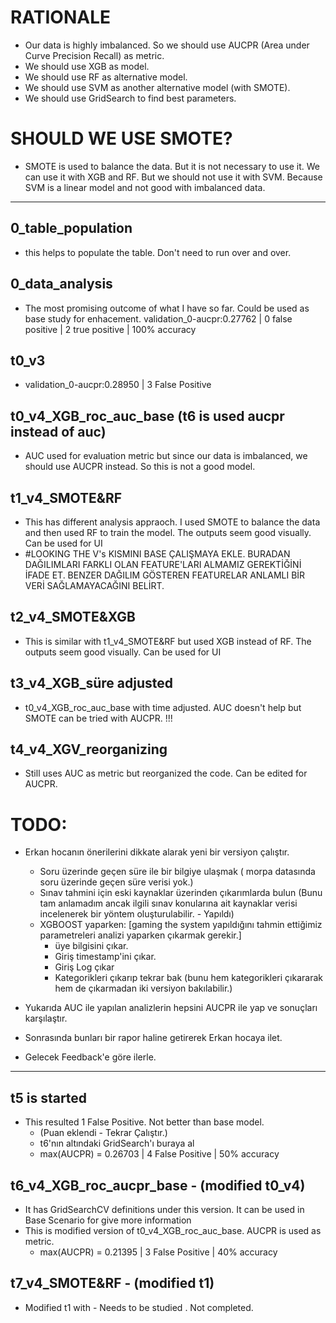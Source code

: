 # RATIONALE

- Our data is highly imbalanced. So we should use AUCPR (Area under Curve Precision Recall) as metric.
- We should use XGB as model.
- We should use RF as alternative model.
- We should use SVM as another alternative model (with SMOTE).
- We should use GridSearch to find best parameters.

# SHOULD WE USE SMOTE?

- SMOTE is used to balance the data. But it is not necessary to use it. We can use it with XGB and RF. But we should not use it with SVM. Because SVM is a linear model and not good with imbalanced data.

---

## 0_table_population

- this helps to populate the table. Don't need to run over and over.

## 0_data_analysis

- The most promising outcome of what I have so far. Could be used as base study for enhacement.
  validation_0-aucpr:0.27762 | 0 false positive | 2 true positive | 100% accuracy

## t0_v3

- validation_0-aucpr:0.28950 | 3 False Positive

## t0_v4_XGB_roc_auc_base (t6 is used aucpr instead of auc)

- AUC used for evaluation metric but since our data is imbalanced, we should use AUCPR instead. So this is not a good model.

## t1_v4_SMOTE&RF

- This has different analysis appraoch. I used SMOTE to balance the data and then used RF to train the model. The outputs seem good visually. Can be used for UI
- #LOOKING THE V's KISMINI BASE ÇALIŞMAYA EKLE. BURADAN DAĞILIMLARI FARKLI OLAN FEATURE'LARI ALMAMIZ GEREKTİĞİNİ İFADE ET. BENZER DAĞILIM GÖSTEREN FEATURELAR ANLAMLI BİR VERİ SAĞLAMAYACAĞINI BELİRT.

## t2_v4_SMOTE&XGB

- This is similar with t1_v4_SMOTE&RF but used XGB instead of RF. The outputs seem good visually. Can be used for UI

## t3_v4_XGB_süre adjusted

- t0_v4_XGB_roc_auc_base with time adjusted. AUC doesn't help but SMOTE can be tried with AUCPR. !!!

## t4_v4_XGV_reorganizing

- Still uses AUC as metric but reorganized the code. Can be edited for AUCPR.

# TODO:

- Erkan hocanın önerilerini dikkate alarak yeni bir versiyon çalıştır.

  - Soru üzerinde geçen süre ile bir bilgiye ulaşmak ( morpa datasında soru üzerinde geçen süre verisi yok.)
  - Sınav tahmini için eski kaynaklar üzerinden çıkarımlarda bulun (Bunu tam anlamadım ancak ilgili sınav konularına ait kaynaklar verisi incelenerek bir yöntem oluşturulabilir. - Yapıldı)
  - XGBOOST yaparken: [gaming the system yapıldığını tahmin ettiğimiz parametreleri analizi yaparken çıkarmak gerekir.]
    - üye bilgisini çıkar.
    - Giriş timestamp'ini çıkar.
    - Giriş Log çıkar
    - Kategorikleri çıkarıp tekrar bak (bunu hem kategorikleri çıkararak hem de çıkarmadan iki versiyon bakılabilir.)

- Yukarıda AUC ile yapılan analizlerin hepsini AUCPR ile yap ve sonuçları karşılaştır.
- Sonrasında bunları bir rapor haline getirerek Erkan hocaya ilet.
- Gelecek Feedback'e göre ilerle.

---

## t5 is started

- This resulted 1 False Positive. Not better than base model.
  - (Puan eklendi - Tekrar Çalıştır.)
  - t6'nın altındaki GridSearch'ı buraya al
  - max(AUCPR) = 0.26703 | 4 False Positive | 50% accuracy

## t6_v4_XGB_roc_aucpr_base - (modified t0_v4)

- It has GridSearchCV definitions under this version. It can be used in Base Scenario for give more information
- This is modified version of t0_v4_XGB_roc_auc_base. AUCPR is used as metric.
  - max(AUCPR) = 0.21395 | 3 False Positive | 40% accuracy

## t7_v4_SMOTE&RF - (modified t1)

- Modified t1 with  - Needs to be studied . Not completed.